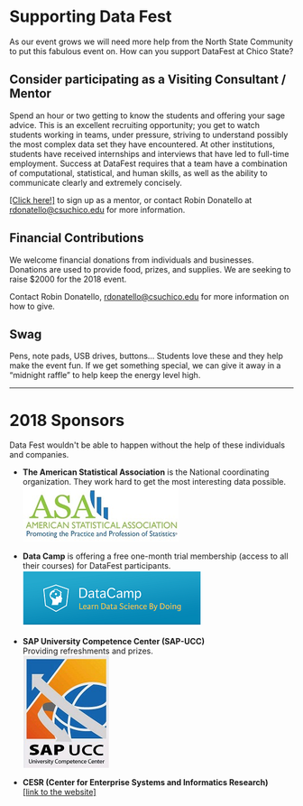 # Supporting Data Fest

As our event grows we will need more help from the North State Community to put this fabulous event on. 
How can you support DataFest at Chico State?

## Consider participating as a Visiting Consultant / Mentor

Spend an hour or two getting to know the students and offering your sage advice. 
This is an excellent recruiting opportunity; you get to watch students working in teams, under pressure, striving to understand possibly the most complex data set they have encountered. 
At other institutions, students have received internships and interviews that have led to full-time employment. 
Success at DataFest requires that a team have a combination of computational, statistical, and human skills, as well as the ability to communicate clearly and extremely concisely.

[[Click here!]](https://docs.google.com/forms/d/e/1FAIpQLSf6lrnab-gm-ds5xsi8Ss5j3E-ZTUc0ipSNQYOEvSzRbkoKhw/viewform) to sign up as a mentor, or contact Robin Donatello at rdonatello@csuchico.edu for more information. 

## Financial Contributions

We welcome financial donations from individuals and businesses. Donations are used to provide food, prizes, and supplies. We are seeking to raise $2000 for the 2018 event. 

Contact Robin Donatello, rdonatello@csuchico.edu for more information on how to give. 

## Swag

Pens, note pads, USB drives, buttons... Students love these and they help make the event fun. If we get something special, we can give it away in a “midnight raffle” to help keep the energy level high.

---

# 2018 Sponsors

Data Fest wouldn't be able to happen without the help of these individuals and companies. 

* **The American Statistical Association** is the National coordinating organization. They work hard to get the most interesting data possible.     
[![](images/asa_logo.jpg)](https://www.amstat.org/)

* **Data Camp** is offering a free one-month trial membership (access to all their courses) for DataFest participants.
[![](images/logo_dc.png)](https://www.datacamp.com/promo/meetup)  


* **SAP University Competence Center (SAP-UCC)**  
Providing refreshments and prizes.     
[![](images/ucc_logo.jpg)](http://sap.cob.csuchico.edu/)

* **CESR (Center for Enterprise Systems and Informatics Research)**   
[[link to the website]](http://www.csuchico.edu/cob/students/beyond-classroom/cesir.shtml)


